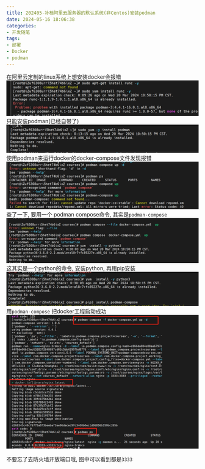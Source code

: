 ```yaml
---
title: 202405-补档阿里云服务器的默认系统(非Centos)安装podman
date: 2024-05-16 18:06:38
categories:
- 开发随笔
tags: 
- 部署
- Docker
- podman
---
```

在阿里云定制的linux系统上想安装docker会报错
![pic](./202405-补档阿里云服务器的默认系统-非Centos-安装podman/001.png)  
只能安装podman(已经自带了)
![pic](./202405-补档阿里云服务器的默认系统-非Centos-安装podman/002.png)
使用podman来运行docker的docker-compose文件发现报错
![pic](./202405-补档阿里云服务器的默认系统-非Centos-安装podman/003.png)
查了一下, 要用一个 podman compose命令, 其实是`podman-compose`  
![pic](./202405-补档阿里云服务器的默认系统-非Centos-安装podman/004.png)
这其实是一个python的命令, 安装python, 再用pip安装
![pic](./202405-补档阿里云服务器的默认系统-非Centos-安装podman/005.png)
用`podman-compose` 把docker工程启动成功
![pic](./202405-补档阿里云服务器的默认系统-非Centos-安装podman/006.png)

不要忘了去防火墙开放端口哦, 图中可以看到都是`3333`